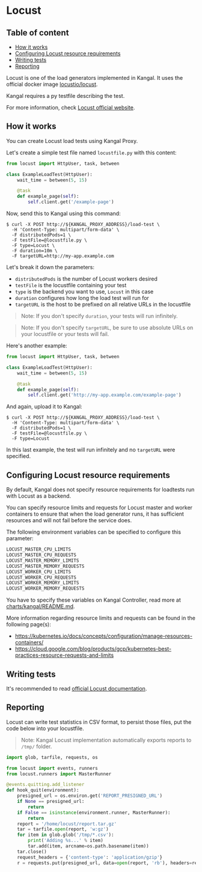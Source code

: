 # Locust

## Table of content
- [How it works](#how-it-works)
- [Configuring Locust resource requirements](#configuring-locust-resource-requirements)
- [Writing tests](#writing-tests)
- [Reporting](#reporting)

Locust is one of the load generators implemented in Kangal. It uses the official docker image [locustio/locust](https://hub.docker.com/r/locustio/locust).

Kangal requires a py testfile describing the test.

For more information, check [Locust official website](https://locust.io/).

## How it works
You can create Locust load tests using Kangal Proxy.

Let's create a simple test file named `locustfile.py` with this content:
```python
from locust import HttpUser, task, between

class ExampleLoadTest(HttpUser):
    wait_time = between(5, 15)

    @task
    def example_page(self):
        self.client.get('/example-page')
```

Now, send this to Kangal using this command:
```shell
$ curl -X POST http://${KANGAL_PROXY_ADDRESS}/load-test \
  -H 'Content-Type: multipart/form-data' \
  -F distributedPods=1 \
  -F testFile=@locustfile.py \
  -F type=Locust \
  -F duration=10m \
  -F targetURL=http://my-app.example.com
```

Let's break it down the parameters:
- `distributedPods` is the number of Locust workers desired
- `testFile` is the locustfile containing your test
- `type` is the backend you want to use, `Locust` in this case
- `duration` configures how long the load test will run for
- `targetURL` is the host to be prefixed on all relative URLs in the locustfile

> Note: If you don't specify `duration`, your tests will run infinitely.
<!-- comment -->

> Note: If you don't specify `targetURL`, be sure to use absolute URLs on your locustfile or your tests will fail.

Here's another example:
```python
from locust import HttpUser, task, between

class ExampleLoadTest(HttpUser):
    wait_time = between(5, 15)

    @task
    def example_page(self):
        self.client.get('http://my-app.example.com/example-page')
```

And again, upload it to Kangal:
```shell
$ curl -X POST http://${KANGAL_PROXY_ADDRESS}/load-test \
  -H 'Content-Type: multipart/form-data' \
  -F distributedPods=1 \
  -F testFile=@locustfile.py \
  -F type=Locust
```

In this last example, the test will run infinitely and no `targetURL` were specified.

## Configuring Locust resource requirements
By default, Kangal does not specify resource requirements for loadtests run with Locust as a backend.

You can specify resource limits and requests for Locust master and worker containers to ensure that when the load generator runs, it has sufficient resources and will not fail before the service does.

The following environment variables can be specified to configure this parameter:

```bash
LOCUST_MASTER_CPU_LIMITS
LOCUST_MASTER_CPU_REQUESTS
LOCUST_MASTER_MEMORY_LIMITS
LOCUST_MASTER_MEMORY_REQUESTS
LOCUST_WORKER_CPU_LIMITS
LOCUST_WORKER_CPU_REQUESTS
LOCUST_WORKER_MEMORY_LIMITS
LOCUST_WORKER_MEMORY_REQUESTS
```

You have to specify these variables on Kangal Controller, read more at [charts/kangal/README.md](/charts/kangal/README.md#kangal-controller-locust-specific).

More information regarding resource limits and requests can be found in the following page(s):

- https://kubernetes.io/docs/concepts/configuration/manage-resources-containers/
- https://cloud.google.com/blog/products/gcp/kubernetes-best-practices-resource-requests-and-limits

## Writing tests
It's recommended to read [official Locust documentation](https://docs.locust.io/en/stable/writing-a-locustfile.html).

## Reporting
Locust can write test statistics in CSV format, to persist those files, put the code below into your locustfile.

> Note: Kangal Locust implementation automatically exports reports to `/tmp/` folder.

```python
import glob, tarfile, requests, os

from locust import events, runners
from locust.runners import MasterRunner

@events.quitting.add_listener
def hook_quit(environment):
    presigned_url = os.environ.get('REPORT_PRESIGNED_URL')
    if None == presigned_url:
        return
    if False == isinstance(environment.runner, MasterRunner):
        return
    report = '/home/locust/report.tar.gz'
    tar = tarfile.open(report, 'w:gz')
    for item in glob.glob('/tmp/*.csv'):
        print('Adding %s...' % item)
        tar.add(item, arcname=os.path.basename(item))
    tar.close()
    request_headers = {'content-type': 'application/gzip'}
    r = requests.put(presigned_url, data=open(report, 'rb'), headers=request_headers)
```
